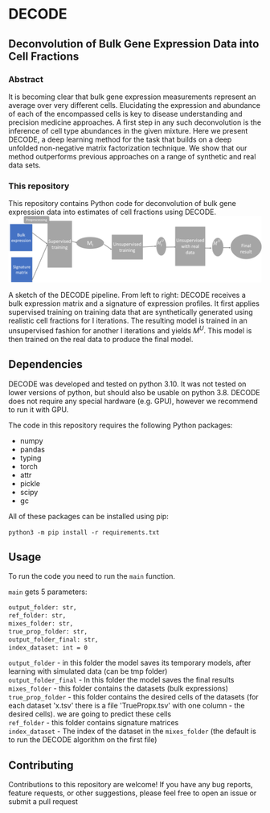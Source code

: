 # DECODE

## Deconvolution of Bulk Gene Expression Data into Cell Fractions
### Abstract
It is becoming clear that bulk gene expression measurements represent an average over very different
cells. Elucidating the expression and abundance of each of the encompassed cells is key to disease
understanding and precision medicine approaches. A first step in any such deconvolution is the
inference of cell type abundances in the given mixture. Here we present DECODE, a deep learning
method for the task that builds on a deep unfolded non-negative matrix factorization technique. We
show that our method outperforms previous approaches on a range of synthetic and real data sets.

### This repository

This repository contains Python code for deconvolution of bulk gene expression data into estimates of cell fractions using DECODE.
![DECODE flow](./ModelFlow.png)

A sketch of the DECODE pipeline. From left to right: DECODE receives a bulk
expression matrix and a signature of expression profiles. It first applies supervised training on
training data that are synthetically generated using realistic cell fractions for I iterations. The
resulting model is trained in an unsupervised fashion for another I iterations and yields $M^U$. This
model is then trained on the real data to produce the final model.


## Dependencies
DECODE was developed and tested on python 3.10. It was not tested on lower versions of python, but should also be usable on python 3.8. DECODE does not require any special hardware (e.g. GPU), however we recommend to run it with GPU.


The code in this repository requires the following Python packages:

- numpy
- pandas
- typing 
- torch
- attr 
- pickle 
- scipy
- gc

All of these packages can be installed using pip:

`python3 -m pip install -r requirements.txt`

## Usage
To run the code you need to run the `main` function.

`main` gets 5 parameters:
```
output_folder: str,
ref_folder: str,
mixes_folder: str,
true_prop_folder: str,
output_folder_final: str,
index_dataset: int = 0
```
`output_folder` - in this folder the model saves its temporary models, after learning with simulated data  (can be tmp folder) </br>
`output_folder_final` - In this folder the model saves the final results </br>
`mixes_folder` - this folder contains the datasets (bulk expressions) </br>
`true_prop_folder` - this folder contains the desired cells of the datasets (for each dataset 'x.tsv' there is a file 'TruePropx.tsv' with one column - the desired cells). we are going to predict these cells</br>
`ref_folder` - this folder contains signature matrices </br>
`index_dataset` - The index of the dataset in the `mixes_folder` (the default is to run the DECODE algorithm on the first file) 

## Contributing
Contributions to this repository are welcome! If you have any bug reports, feature requests, or other suggestions, please feel free to open an issue or submit a pull request